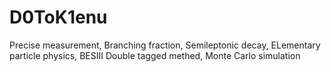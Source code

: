 # D0ToK1enu
Precise measurement, Branching fraction, Semileptonic decay, ELementary particle physics, BESIII
Double tagged methed, Monte Carlo simulation
